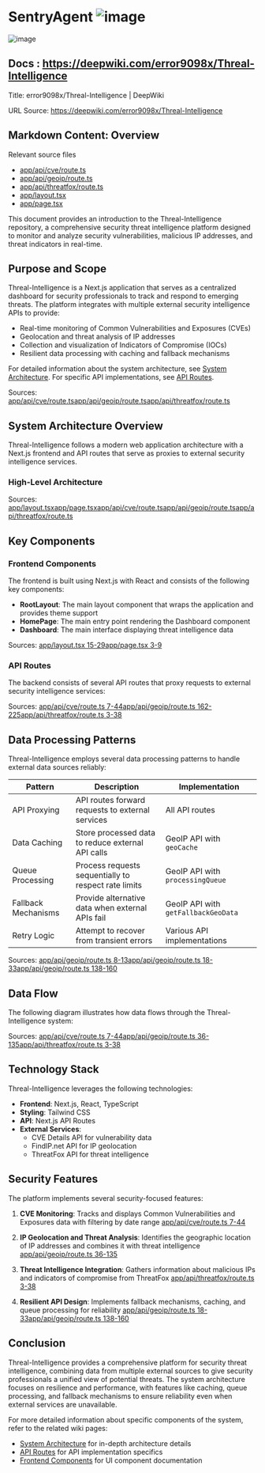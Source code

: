 # SentryAgent ![image](https://github.com/user-attachments/assets/f9d6aa7a-fa90-461d-ae5c-08237db51d52)

![image](https://github.com/user-attachments/assets/a9258fb0-0b94-4b80-bc3f-3daeeb8a96bf)

## Docs : https://deepwiki.com/error9098x/Threal-Intelligence

Title: error9098x/Threal-Intelligence | DeepWiki

URL Source: https://deepwiki.com/error9098x/Threal-Intelligence

Markdown Content:
Overview
--------

Relevant source files
*   [app/api/cve/route.ts](https://github.com/error9098x/Threal-Intelligence/blob/a3d71fc5/app/api/cve/route.ts)
*   [app/api/geoip/route.ts](https://github.com/error9098x/Threal-Intelligence/blob/a3d71fc5/app/api/geoip/route.ts)
*   [app/api/threatfox/route.ts](https://github.com/error9098x/Threal-Intelligence/blob/a3d71fc5/app/api/threatfox/route.ts)
*   [app/layout.tsx](https://github.com/error9098x/Threal-Intelligence/blob/a3d71fc5/app/layout.tsx)
*   [app/page.tsx](https://github.com/error9098x/Threal-Intelligence/blob/a3d71fc5/app/page.tsx)

This document provides an introduction to the Threal-Intelligence repository, a comprehensive security threat intelligence platform designed to monitor and analyze security vulnerabilities, malicious IP addresses, and threat indicators in real-time.

Purpose and Scope
-----------------

Threal-Intelligence is a Next.js application that serves as a centralized dashboard for security professionals to track and respond to emerging threats. The platform integrates with multiple external security intelligence APIs to provide:

*   Real-time monitoring of Common Vulnerabilities and Exposures (CVEs)
*   Geolocation and threat analysis of IP addresses
*   Collection and visualization of Indicators of Compromise (IOCs)
*   Resilient data processing with caching and fallback mechanisms

For detailed information about the system architecture, see [System Architecture](https://deepwiki.com/error9098x/Threal-Intelligence/2-system-architecture). For specific API implementations, see [API Routes](https://deepwiki.com/error9098x/Threal-Intelligence/3-api-routes).

Sources: [app/api/cve/route.ts](https://github.com/error9098x/Threal-Intelligence/blob/a3d71fc5/app/api/cve/route.ts)[app/api/geoip/route.ts](https://github.com/error9098x/Threal-Intelligence/blob/a3d71fc5/app/api/geoip/route.ts)[app/api/threatfox/route.ts](https://github.com/error9098x/Threal-Intelligence/blob/a3d71fc5/app/api/threatfox/route.ts)

System Architecture Overview
----------------------------

Threal-Intelligence follows a modern web application architecture with a Next.js frontend and API routes that serve as proxies to external security intelligence services.

### High-Level Architecture

Sources: [app/layout.tsx](https://github.com/error9098x/Threal-Intelligence/blob/a3d71fc5/app/layout.tsx)[app/page.tsx](https://github.com/error9098x/Threal-Intelligence/blob/a3d71fc5/app/page.tsx)[app/api/cve/route.ts](https://github.com/error9098x/Threal-Intelligence/blob/a3d71fc5/app/api/cve/route.ts)[app/api/geoip/route.ts](https://github.com/error9098x/Threal-Intelligence/blob/a3d71fc5/app/api/geoip/route.ts)[app/api/threatfox/route.ts](https://github.com/error9098x/Threal-Intelligence/blob/a3d71fc5/app/api/threatfox/route.ts)

Key Components
--------------

### Frontend Components

The frontend is built using Next.js with React and consists of the following key components:

*   **RootLayout**: The main layout component that wraps the application and provides theme support
*   **HomePage**: The main entry point rendering the Dashboard component
*   **Dashboard**: The main interface displaying threat intelligence data

Sources: [app/layout.tsx 15-29](https://github.com/error9098x/Threal-Intelligence/blob/a3d71fc5/app/layout.tsx#L15-L29)[app/page.tsx 3-9](https://github.com/error9098x/Threal-Intelligence/blob/a3d71fc5/app/page.tsx#L3-L9)

### API Routes

The backend consists of several API routes that proxy requests to external security intelligence services:

Sources: [app/api/cve/route.ts 7-44](https://github.com/error9098x/Threal-Intelligence/blob/a3d71fc5/app/api/cve/route.ts#L7-L44)[app/api/geoip/route.ts 162-225](https://github.com/error9098x/Threal-Intelligence/blob/a3d71fc5/app/api/geoip/route.ts#L162-L225)[app/api/threatfox/route.ts 3-38](https://github.com/error9098x/Threal-Intelligence/blob/a3d71fc5/app/api/threatfox/route.ts#L3-L38)

Data Processing Patterns
------------------------

Threal-Intelligence employs several data processing patterns to handle external data sources reliably:

| Pattern | Description | Implementation |
| --- | --- | --- |
| API Proxying | API routes forward requests to external services | All API routes |
| Data Caching | Store processed data to reduce external API calls | GeoIP API with `geoCache` |
| Queue Processing | Process requests sequentially to respect rate limits | GeoIP API with `processingQueue` |
| Fallback Mechanisms | Provide alternative data when external APIs fail | GeoIP API with `getFallbackGeoData` |
| Retry Logic | Attempt to recover from transient errors | Various API implementations |

Sources: [app/api/geoip/route.ts 8-13](https://github.com/error9098x/Threal-Intelligence/blob/a3d71fc5/app/api/geoip/route.ts#L8-L13)[app/api/geoip/route.ts 18-33](https://github.com/error9098x/Threal-Intelligence/blob/a3d71fc5/app/api/geoip/route.ts#L18-L33)[app/api/geoip/route.ts 138-160](https://github.com/error9098x/Threal-Intelligence/blob/a3d71fc5/app/api/geoip/route.ts#L138-L160)

Data Flow
---------

The following diagram illustrates how data flows through the Threal-Intelligence system:

Sources: [app/api/cve/route.ts 7-44](https://github.com/error9098x/Threal-Intelligence/blob/a3d71fc5/app/api/cve/route.ts#L7-L44)[app/api/geoip/route.ts 36-135](https://github.com/error9098x/Threal-Intelligence/blob/a3d71fc5/app/api/geoip/route.ts#L36-L135)[app/api/threatfox/route.ts 3-38](https://github.com/error9098x/Threal-Intelligence/blob/a3d71fc5/app/api/threatfox/route.ts#L3-L38)

Technology Stack
----------------

Threal-Intelligence leverages the following technologies:

*   **Frontend**: Next.js, React, TypeScript
*   **Styling**: Tailwind CSS
*   **API**: Next.js API Routes
*   **External Services**: 
    *   CVE Details API for vulnerability data
    *   FindIP.net API for IP geolocation
    *   ThreatFox API for threat intelligence

Security Features
-----------------

The platform implements several security-focused features:

1.   **CVE Monitoring**: Tracks and displays Common Vulnerabilities and Exposures data with filtering by date range [app/api/cve/route.ts 7-44](https://github.com/error9098x/Threal-Intelligence/blob/a3d71fc5/app/api/cve/route.ts#L7-L44)

2.   **IP Geolocation and Threat Analysis**: Identifies the geographic location of IP addresses and combines it with threat intelligence [app/api/geoip/route.ts 36-135](https://github.com/error9098x/Threal-Intelligence/blob/a3d71fc5/app/api/geoip/route.ts#L36-L135)

3.   **Threat Intelligence Integration**: Gathers information about malicious IPs and indicators of compromise from ThreatFox [app/api/threatfox/route.ts 3-38](https://github.com/error9098x/Threal-Intelligence/blob/a3d71fc5/app/api/threatfox/route.ts#L3-L38)

4.   **Resilient API Design**: Implements fallback mechanisms, caching, and queue processing for reliability [app/api/geoip/route.ts 18-33](https://github.com/error9098x/Threal-Intelligence/blob/a3d71fc5/app/api/geoip/route.ts#L18-L33)[app/api/geoip/route.ts 138-160](https://github.com/error9098x/Threal-Intelligence/blob/a3d71fc5/app/api/geoip/route.ts#L138-L160)

Conclusion
----------

Threal-Intelligence provides a comprehensive platform for security threat intelligence, combining data from multiple external sources to give security professionals a unified view of potential threats. The system architecture focuses on resilience and performance, with features like caching, queue processing, and fallback mechanisms to ensure reliability even when external services are unavailable.

For more detailed information about specific components of the system, refer to the related wiki pages:

*   [System Architecture](https://deepwiki.com/error9098x/Threal-Intelligence/2-system-architecture) for in-depth architecture details
*   [API Routes](https://deepwiki.com/error9098x/Threal-Intelligence/3-api-routes) for API implementation specifics
*   [Frontend Components](https://deepwiki.com/error9098x/Threal-Intelligence/4-frontend-components) for UI component documentation
